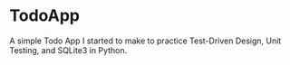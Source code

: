 # TodoApp
A simple Todo App I started to make to practice Test-Driven Design, Unit Testing, and SQLite3 in Python.
